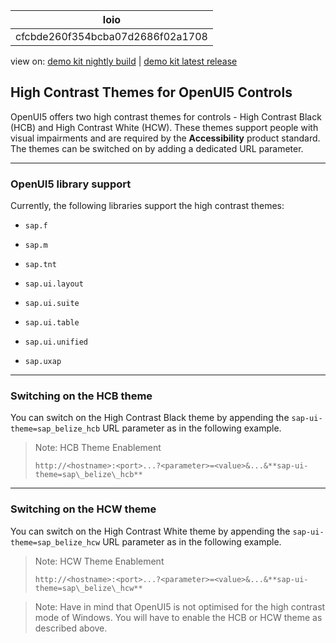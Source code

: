 <!-- loiocfcbde260f354bcba07d2686f02a1708 -->

| loio |
| -----|
| cfcbde260f354bcba07d2686f02a1708 |

<div id="loio">

view on: [demo kit nightly build](https://openui5nightly.hana.ondemand.com/#/topic/cfcbde260f354bcba07d2686f02a1708) | [demo kit latest release](https://openui5.hana.ondemand.com/#/topic/cfcbde260f354bcba07d2686f02a1708)</div>

## High Contrast Themes for OpenUI5 Controls

 OpenUI5 offers two high contrast themes for controls - High Contrast Black \(HCB\) and High Contrast White \(HCW\). These themes support people with visual impairments and are required by the **Accessibility** product standard. The themes can be switched on by adding a dedicated URL parameter.

***

### OpenUI5 library support

Currently, the following libraries support the high contrast themes:

-   `sap.f`

-   `sap.m`

-   `sap.tnt`

-   `sap.ui.layout`

-   `sap.ui.suite`

-   `sap.ui.table`

-   `sap.ui.unified`

-   `sap.uxap`


***

### Switching on the HCB theme

You can switch on the High Contrast Black theme by appending the `sap-ui-theme=sap_belize_hcb` URL parameter as in the following example.

> Note:
> HCB Theme Enablement
> 
> `http://<hostname>:<port>...?<parameter>=<value>&...&**sap-ui-theme=sap\_belize\_hcb**`
> 
> 

***

### Switching on the HCW theme

You can switch on the High Contrast White theme by appending the `sap-ui-theme=sap_belize_hcw` URL parameter as in the following example.

> Note:
> HCW Theme Enablement
> 
> `http://<hostname>:<port>...?<parameter>=<value>&...&**sap-ui-theme=sap\_belize\_hcw**`
> 
> 

> Note:
> Have in mind that OpenUI5 is not optimised for the high contrast mode of Windows. You will have to enable the HCB or HCW theme as described above.
> 
> 

